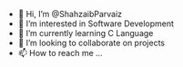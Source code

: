 - 👋 Hi, I’m @ShahzaibParvaiz
- 👀 I’m interested in Software Development
- 🌱 I’m currently learning C Language
- 💞️ I’m looking to collaborate on projects
- 📫 How to reach me ...

<!---
ShahzaibParvaiz/ShahzaibParvaiz is a ✨ special ✨ repository because its `README.md` (this file) appears on your GitHub profile.
You can click the Preview link to take a look at your changes.
--->
